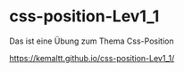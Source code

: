 # css-position-Lev1_1

Das ist eine Übung zum Thema Css-Position

https://kemaltt.github.io/css-position-Lev1_1/

